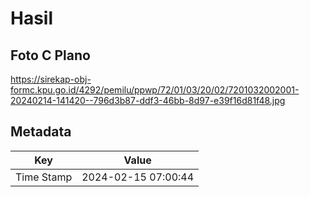 # Hasil

## Foto C Plano

https://sirekap-obj-formc.kpu.go.id/4292/pemilu/ppwp/72/01/03/20/02/7201032002001-20240214-141420--796d3b87-ddf3-46bb-8d97-e39f16d81f48.jpg


## Metadata

| Key        | Value               |
| ---------- | ------------------- |
| Time Stamp | 2024-02-15 07:00:44 |



